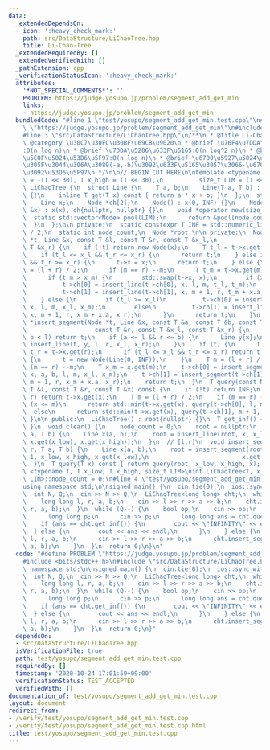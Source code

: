 ```yaml
---
data:
  _extendedDependsOn:
  - icon: ':heavy_check_mark:'
    path: src/DataStructure/LiChaoTree.hpp
    title: Li-Chao-Tree
  _extendedRequiredBy: []
  _extendedVerifiedWith: []
  _pathExtension: cpp
  _verificationStatusIcon: ':heavy_check_mark:'
  attributes:
    '*NOT_SPECIAL_COMMENTS*': ''
    PROBLEM: https://judge.yosupo.jp/problem/segment_add_get_min
    links:
    - https://judge.yosupo.jp/problem/segment_add_get_min
  bundledCode: "#line 1 \"test/yosupo/segment_add_get_min.test.cpp\"\n#define PROBLEM\
    \ \"https://judge.yosupo.jp/problem/segment_add_get_min\"\n#include <bits/stdc++.h>\n\
    #line 3 \"src/DataStructure/LiChaoTree.hpp\"\n/**\n * @title Li-Chao-Tree\n *\
    \ @category \u30C7\u30FC\u30BF\u69CB\u9020\n * @brief \u76F4\u7DDA\u633F\u5165\
    :O(n log n)\n * @brief \u7DDA\u5206\u633F\u5165:O(n log^2 n)\n * @brief \u6700\
    \u5C0F\u5024\u53D6\u5F97:O(n log n)\n * @brief \u6700\u5927\u5024\u53D6\u5F97\u3057\
    \u305F\u3044\u306A\u3089(-a,-b)\u3092\u633F\u5165\u3057\u3066-\u6700\u5C0F\u5024\
    \u3092\u53D6\u5F97\n */\n\n// BEGIN CUT HERE\n\ntemplate <typename T, T x_low\
    \ = -(1 << 30), T x_high = (1 << 30),\n          size_t LIM = (1 << 23)>\nstruct\
    \ LiChaoTree {\n  struct Line {\n    T a, b;\n    Line(T a, T b) : a(a), b(b)\
    \ {}\n    inline T get(T x) const { return a * x + b; }\n  };\n  struct Node {\n\
    \    Line x;\n    Node *ch[2];\n    Node() : x(0, INF) {}\n    Node(const Line\
    \ &x) : x(x), ch{nullptr, nullptr} {}\n    void *operator new(size_t) {\n    \
    \  static std::vector<Node> pool(LIM);\n      return &pool[node_count++];\n  \
    \  }\n  };\n\n private:\n  static constexpr T INF = std::numeric_limits<T>::max()\
    \ / 2;\n  static int node_count;\n  Node *root;\n\n private:\n  Node *insert_line(Node\
    \ *t, Line &x, const T &l, const T &r, const T &x_l,\n                    const\
    \ T &x_r) {\n    if (!t) return new Node(x);\n    T t_l = t->x.get(l), t_r = t->x.get(r);\n\
    \    if (t_l <= x_l && t_r <= x_r) {\n      return t;\n    } else if (t_l >= x_l\
    \ && t_r >= x_r) {\n      t->x = x;\n      return t;\n    } else {\n      T m\
    \ = (l + r) / 2;\n      if (m == r) --m;\n      T t_m = t->x.get(m), x_m = x.get(m);\n\
    \      if (t_m > x_m) {\n        std::swap(t->x, x);\n        if (x_l >= t_l)\n\
    \          t->ch[0] = insert_line(t->ch[0], x, l, m, t_l, t_m);\n        else\n\
    \          t->ch[1] = insert_line(t->ch[1], x, m + 1, r, t_m + x.a, t_r);\n  \
    \    } else {\n        if (t_l >= x_l)\n          t->ch[0] = insert_line(t->ch[0],\
    \ x, l, m, x_l, x_m);\n        else\n          t->ch[1] = insert_line(t->ch[1],\
    \ x, m + 1, r, x_m + x.a, x_r);\n      }\n      return t;\n    }\n  }\n  Node\
    \ *insert_segment(Node *t, Line &x, const T &a, const T &b, const T &l,\n    \
    \                   const T &r, const T &x_l, const T &x_r) {\n    if (r < a ||\
    \ b < l) return t;\n    if (a <= l && r <= b) {\n      Line y{x};\n      return\
    \ insert_line(t, y, l, r, x_l, x_r);\n    }\n    if (t) {\n      T t_l = t->x.get(l),\
    \ t_r = t->x.get(r);\n      if (t_l <= x_l && t_r <= x_r) return t;\n    } else\
    \ {\n      t = new Node(Line(0, INF));\n    }\n    T m = (l + r) / 2;\n    if\
    \ (m == r) --m;\n    T x_m = x.get(m);\n    t->ch[0] = insert_segment(t->ch[0],\
    \ x, a, b, l, m, x_l, x_m);\n    t->ch[1] = insert_segment(t->ch[1], x, a, b,\
    \ m + 1, r, x_m + x.a, x_r);\n    return t;\n  }\n  T query(const Node *t, const\
    \ T &l, const T &r, const T &x) const {\n    if (!t) return INF;\n    if (l ==\
    \ r) return t->x.get(x);\n    T m = (l + r) / 2;\n    if (m == r) --m;\n    if\
    \ (x <= m)\n      return std::min(t->x.get(x), query(t->ch[0], l, m, x));\n  \
    \  else\n      return std::min(t->x.get(x), query(t->ch[1], m + 1, r, x));\n \
    \ }\n\n public:\n  LiChaoTree() : root{nullptr} {}\n  T get_inf() { return INF;\
    \ }\n  void clear() {\n    node_count = 0;\n    root = nullptr;\n  }\n  void insert_line(T\
    \ a, T b) {\n    Line x(a, b);\n    root = insert_line(root, x, x_low, x_high,\
    \ x.get(x_low), x.get(x_high));\n  }\n  // [l,r)\n  void insert_segment(T l, T\
    \ r, T a, T b) {\n    Line x(a, b);\n    root = insert_segment(root, x, l, r -\
    \ 1, x_low, x_high, x.get(x_low),\n                          x.get(x_high));\n\
    \  }\n  T query(T x) const { return query(root, x_low, x_high, x); }\n};\ntemplate\
    \ <typename T, T x_low, T x_high, size_t LIM>\nint LiChaoTree<T, x_low, x_high,\
    \ LIM>::node_count = 0;\n#line 4 \"test/yosupo/segment_add_get_min.test.cpp\"\n\
    using namespace std;\n\nsigned main() {\n  cin.tie(0);\n  ios::sync_with_stdio(0);\n\
    \  int N, Q;\n  cin >> N >> Q;\n  LiChaoTree<long long> cht;\n  while (N--) {\n\
    \    long long l, r, a, b;\n    cin >> l >> r >> a >> b;\n    cht.insert_segment(l,\
    \ r, a, b);\n  }\n  while (Q--) {\n    bool op;\n    cin >> op;\n    if (op) {\n\
    \      long long p;\n      cin >> p;\n      long long ans = cht.query(p);\n  \
    \    if (ans == cht.get_inf()) {\n        cout << \"INFINITY\" << endl;\n    \
    \  } else {\n        cout << ans << endl;\n      }\n    } else {\n      long long\
    \ l, r, a, b;\n      cin >> l >> r >> a >> b;\n      cht.insert_segment(l, r,\
    \ a, b);\n    }\n  }\n  return 0;\n}\n"
  code: "#define PROBLEM \"https://judge.yosupo.jp/problem/segment_add_get_min\"\n\
    #include <bits/stdc++.h>\n#include \"src/DataStructure/LiChaoTree.hpp\"\nusing\
    \ namespace std;\n\nsigned main() {\n  cin.tie(0);\n  ios::sync_with_stdio(0);\n\
    \  int N, Q;\n  cin >> N >> Q;\n  LiChaoTree<long long> cht;\n  while (N--) {\n\
    \    long long l, r, a, b;\n    cin >> l >> r >> a >> b;\n    cht.insert_segment(l,\
    \ r, a, b);\n  }\n  while (Q--) {\n    bool op;\n    cin >> op;\n    if (op) {\n\
    \      long long p;\n      cin >> p;\n      long long ans = cht.query(p);\n  \
    \    if (ans == cht.get_inf()) {\n        cout << \"INFINITY\" << endl;\n    \
    \  } else {\n        cout << ans << endl;\n      }\n    } else {\n      long long\
    \ l, r, a, b;\n      cin >> l >> r >> a >> b;\n      cht.insert_segment(l, r,\
    \ a, b);\n    }\n  }\n  return 0;\n}"
  dependsOn:
  - src/DataStructure/LiChaoTree.hpp
  isVerificationFile: true
  path: test/yosupo/segment_add_get_min.test.cpp
  requiredBy: []
  timestamp: '2020-10-24 17:01:59+09:00'
  verificationStatus: TEST_ACCEPTED
  verifiedWith: []
documentation_of: test/yosupo/segment_add_get_min.test.cpp
layout: document
redirect_from:
- /verify/test/yosupo/segment_add_get_min.test.cpp
- /verify/test/yosupo/segment_add_get_min.test.cpp.html
title: test/yosupo/segment_add_get_min.test.cpp
---
```

